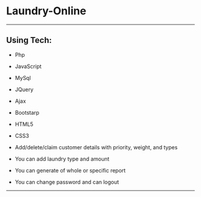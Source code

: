 # Laundry-Online
---
## Using Tech:

* Php
* JavaScript
* MySql
* JQuery
* Ajax
* Bootstarp
* HTML5
* CSS3

*	Add/delete/claim customer details with priority, weight, and types 
*	You can add laundry type and amount
*	You can generate of whole or specific report
*	You can change password and can logout


---
